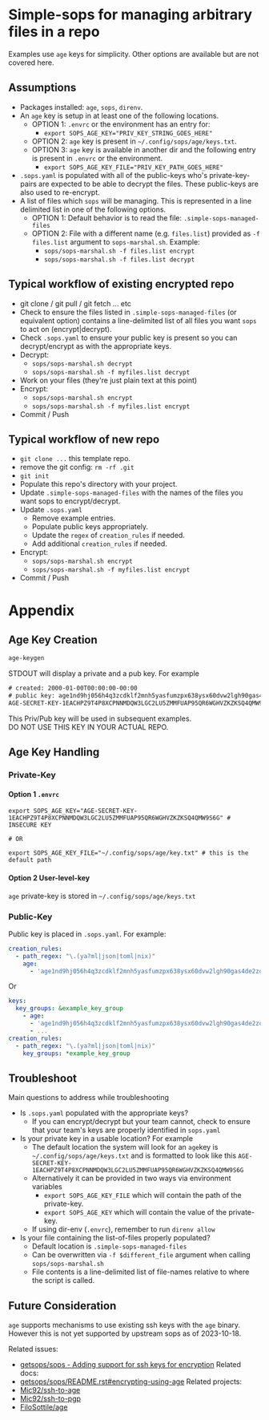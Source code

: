 # Simple-sops for managing arbitrary files in a repo

Examples use `age` keys for simplicity. Other options are available but are not
covered here.

## Assumptions

- Packages installed: `age`, `sops`, `direnv`.
- An `age` key is setup in at least one of the following locations.
  - OPTION 1: `.envrc` or the environment has an entry for:
    - `export SOPS_AGE_KEY="PRIV_KEY_STRING_GOES_HERE"`
  - OPTION 2: `age` key is present in `~/.config/sops/age/keys.txt`.
  - OPTION 3: `age` key is available in another dir and the following entry is
    present in `.envrc` or the environment.
    - `export SOPS_AGE_KEY_FILE="PRIV_KEY_PATH_GOES_HERE"`
- `.sops.yaml` is populated with all of the public-keys who's private-key-pairs
  are expected to be able to decrypt the files. These public-keys are also used
  to re-encrypt.
- A list of files which `sops` will be managing. This is represented in a line
  delimited list in one of the following options.
  - OPTION 1: Default behavior is to read the file: `.simple-sops-managed-files`
  - OPTION 2: File with a different name (e.g. `files.list`) provided as `-f files.list`
    argument to `sops-marshal.sh`. Example:
    - `sops/sops-marshal.sh -f files.list encrypt`
    - `sops/sops-marshal.sh -f files.list decrypt`

## Typical workflow of existing encrypted repo

- git clone / git pull / git fetch ... etc
- Check to ensure the files listed in `.simple-sops-managed-files` (or equivalent option)
  contains a line-delimited list of all files you want `sops` to act on (encrypt|decrypt).
- Check `.sops.yaml` to ensure your public key is present so you can decrypt/encrypt
  as with the appropriate keys.
- Decrypt:
  - `sops/sops-marshal.sh decrypt`
  - `sops/sops-marshal.sh -f myfiles.list decrypt`
- Work on your files (they're just plain text at this point)
- Encrypt:
  - `sops/sops-marshal.sh encrypt`
  - `sops/sops-marshal.sh -f myfiles.list encrypt`
- Commit / Push

## Typical workflow of new repo

- `git clone ...` this template repo.
- remove the git config: `rm -rf .git`
- `git init`
- Populate this repo's directory with your project.
- Update `.simple-sops-managed-files` with the names of the files you want sops to
  encrypt/decrypt.
- Update `.sops.yaml`
  - Remove example entries.
  - Populate public keys appropriately.
  - Update the `regex` of `creation_rules` if needed.
  - Add additional `creation_rules` if needed.
- Encrypt:
  - `sops/sops-marshal.sh encrypt`
  - `sops/sops-marshal.sh -f myfiles.list encrypt`
- Commit / Push


# Appendix

## Age Key Creation
```sh
age-keygen
```

STDOUT will display a private and a pub key. For example

```txt
# created: 2000-01-00T00:00:00-00:00
# public key: age1nd9hj056h4q3zcdklf2mnh5yasfumzpx638ysx60dvw2lgh90gas4de2zq
AGE-SECRET-KEY-1EACHPZ9T4P8XCPNNMDQW3LGC2LU5ZMMFUAP95QR6WGHVZKZKSQ4QMW9S6G
```

This Priv/Pub key will be used in subsequent examples.  
DO NOT USE THIS KEY IN YOUR ACTUAL REPO.

## Age Key Handling

### Private-Key

#### Option 1 `.envrc`

```envrc
export SOPS_AGE_KEY="AGE-SECRET-KEY-1EACHPZ9T4P8XCPNNMDQW3LGC2LU5ZMMFUAP95QR6WGHVZKZKSQ4QMW9S6G" # INSECURE KEY

# OR

export SOPS_AGE_KEY_FILE="~/.config/sops/age/key.txt" # this is the default path
```

#### Option 2 User-level-key

`age` private-key is stored in `~/.config/sops/age/keys.txt`

### Public-Key

Public key is placed in `.sops.yaml`. For example:

```yaml
creation_rules:
  - path_regex: "\.(ya?ml|json|toml|nix)"
    age:
      - 'age1nd9hj056h4q3zcdklf2mnh5yasfumzpx638ysx60dvw2lgh90gas4de2zq' # INSECURE KEY
```

Or

```yaml
keys:
  key_groups: &example_key_group
    - age:
      - 'age1nd9hj056h4q3zcdklf2mnh5yasfumzpx638ysx60dvw2lgh90gas4de2zq' # INSECURE KEY
      - ...
creation_rules:
  - path_regex: "\.(ya?ml|json|toml|nix)"
    key_groups: *example_key_group
```

## Troubleshoot

Main questions to address while troubleshooting

- Is `.sops.yaml` populated with the appropriate keys?
  - If you can encrypt/decrypt but your team cannot, check to ensure that your
    team's keys are properly identified in `sops.yaml`
- Is your private key in a usable location? For example
  - The default location the system will look for an `age`key is
    `~/.config/sops/age/keys.txt` and is formatted to look like this
    `AGE-SECRET-KEY-1EACHPZ9T4P8XCPNNMDQW3LGC2LU5ZMMFUAP95QR6WGHVZKZKSQ4QMW9S6G`
  - Alternatively it can be provided in two ways via environment variables
    - `export SOPS_AGE_KEY_FILE` which will contain the path of the private-key.
    - `export SOPS_AGE_KEY` which will contain the value of the private-key.
  - If using dir-env (`.envrc`), remember to run `direnv allow`
- Is your file containing the list-of-files properly populated?
  - Default location is `.simple-sops-managed-files`
  - Can be overwritten via `-f $different_file` argument when calling
    `sops/sops-marshal.sh`
  - File contents is a line-delimited list of file-names relative to where the
    script is called.

## Future Consideration

`age` supports mechanisms to use existing ssh keys with the `age` binary.
However this is not yet supported by upstream sops as of 2023-10-18.

Related issues:
- [getsops/sops - Adding support for ssh keys for encryption](https://github.com/getsops/sops/issues/692)
Related docs:
- [getsops/sops/README.rst#encrypting-using-age](https://github.com/getsops/sops/blob/9065f516a9787213b745bc3528dda62f5b5f402d/README.rst#encrypting-using-age)
Related projects:
- [Mic92/ssh-to-age](https://github.com/Mic92/ssh-to-age)
- [Mic92/ssh-to-pgp](https://github.com/Mic92/ssh-to-pgp)
- [FiloSottile/age](https://github.com/FiloSottile/age)
